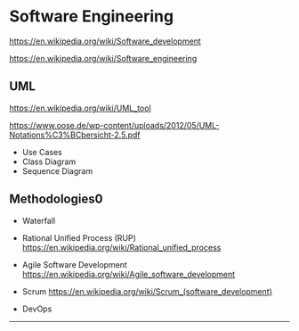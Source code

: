 # Software Engineering

https://en.wikipedia.org/wiki/Software_development

https://en.wikipedia.org/wiki/Software_engineering


## UML

https://en.wikipedia.org/wiki/UML_tool

https://www.oose.de/wp-content/uploads/2012/05/UML-Notations%C3%BCbersicht-2.5.pdf

- Use Cases
- Class Diagram
- Sequence Diagram


## Methodologies0

- Waterfall

- Rational Unified Process (RUP)
https://en.wikipedia.org/wiki/Rational_unified_process

- Agile Software Development
https://en.wikipedia.org/wiki/Agile_software_development

- Scrum
https://en.wikipedia.org/wiki/Scrum_(software_development)

- DevOps

---

